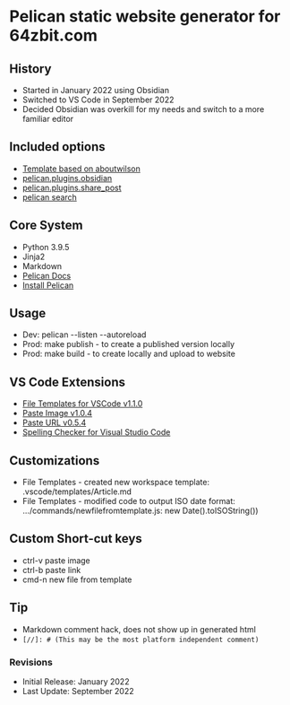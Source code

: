 # Pelican static website generator for 64zbit.com

## History
* Started in January 2022 using Obsidian
* Switched to VS Code in September 2022
* Decided Obsidian was overkill for my needs and switch to a more familiar editor

## Included options
- [Template based on aboutwilson](https://github.com/getpelican/pelican-themes/tree/master/aboutwilson)
- [pelican.plugins.obsidian](https://github.com/jonathan-s/pelican-obsidian)
- [pelican.plugins.share_post](https://github.com/pelican-plugins/share-post)
- [pelican search](https://github.com/pelican-plugins/search)

## Core System
- Python 3.9.5
- Jinja2
- Markdown
- [Pelican Docs](https://docs.getpelican.com/en/latest/quickstart.html)
- [Install Pelican](https://docs.getpelican.com/en/latest/install.html)

## Usage
- Dev: pelican --listen --autoreload
- Prod: make publish - to create a published version locally
- Prod: make build - to create locally and upload to website

## VS Code Extensions
* [File Templates for VSCode v1.1.0](https://marketplace.visualstudio.com/items?itemName=bam.vscode-file-templates)
* [Paste Image v1.0.4](https://marketplace.visualstudio.com/items?itemName=mushan.vscode-paste-image)
* [Paste URL v0.5.4](https://marketplace.visualstudio.com/items?itemName=kukushi.pasteurl)
* [Spelling Checker for Visual Studio Code](https://marketplace.visualstudio.com/items?itemName=streetsidesoftware.code-spell-checker)


## Customizations
* File Templates - created new workspace template: .vscode/templates/Article.md
* File Templates - modified code to output ISO date format: .../commands/newfilefromtemplate.js: new Date().toISOString())

## Custom Short-cut keys
* ctrl-v paste image
* ctrl-b paste link
* cmd-n  new file from template

## Tip
* Markdown comment hack, does not show up in generated html
* ```[//]: # (This may be the most platform independent comment)```



### Revisions
- Initial Release: January 2022 
- Last Update: September 2022